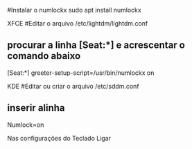 #Instalar o numlockx
sudo apt install numlockx

XFCE
#Editar o arquivo
/etc/lightdm/lightdm.conf
## procurar a linha [Seat:*] e acrescentar o comando abaixo
[Seat:*]
greeter-setup-script=/usr/bin/numlockx on


KDE
#Editar ou criar o arquivo
/etc/sddm.conf
## inserir alinha
Numlock=on

Nas configurações do Teclado Ligar
